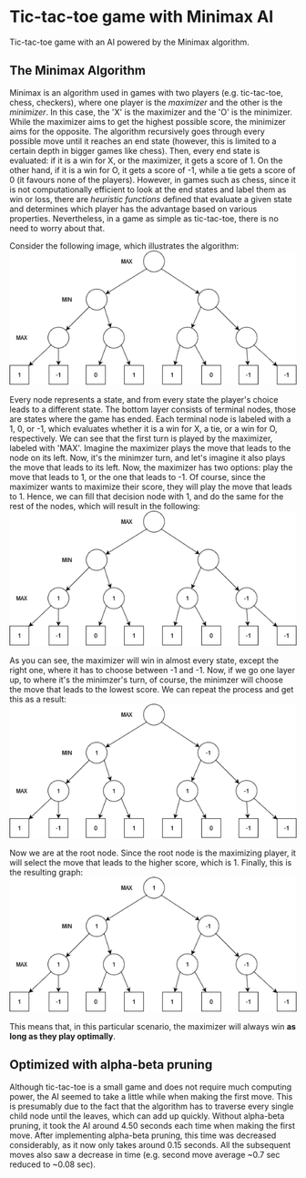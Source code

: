 # Tic-tac-toe game with Minimax AI
Tic-tac-toe game with an AI powered by the Minimax algorithm.

## The Minimax Algorithm
Minimax is an algorithm used in games with two players (e.g. tic-tac-toe, chess, checkers), where one player is the *maximizer* and the other is the *minimizer*. In this case,
the 'X' is the maximizer and the 'O' is the minimizer.
While the maximizer aims to get the highest possible score, the minimizer aims for the opposite. The algorithm recursively goes through every possible move until it
reaches an end state (however, this is limited to a certain depth in bigger games like chess). Then, every end state is evaluated: if it is a win for X, or the maximizer, it gets
a score of 1. On the other hand, if it is a win for O, it gets a score of -1, while a tie gets a score of 0 (it favours none of the players). However, in games such as chess,
since it is not computationally efficient to look at the end states and label them as win or loss, there are *heuristic functions* defined that evaluate a given state and determines which
player has the advantage based on various properties. Nevertheless, in a game as simple as tic-tac-toe, there is no need to worry about that.

Consider the following image, which illustrates the algorithm:
![minimax1](minimax1.png)

Every node represents a state, and from every state the player's choice leads to a different state. The bottom layer consists of terminal nodes, those are states where the game has ended.
Each terminal node is labeled with a 1, 0, or -1, which evaluates whether it is a win for X, a tie, or a win for O, respectively.
We can see that the first turn is played by the maximizer, labeled with 'MAX'. Imagine the maximizer plays the move that leads to the node on its left. Now, it's the minimzer turn, and let's
imagine it also plays the move that leads to its left. Now, the maximizer has two options: play the move that leads to 1, or the one that leads to -1. Of course, since the maximizer wants to maximize their score, they will play the move that leads to 1. Hence, we can fill that decision node with 1, and do the same for the rest of the nodes, which will result in the following:
![minimax2](minimax2.png)

As you can see, the maximizer will win in almost every state, except the right one, where it has to choose between -1 and -1. Now, if we go one layer up, to where it's the minimzer's turn,
of course, the minimzer will choose the move that leads to the lowest score. We can repeat the process and get this as a result:
![minimax3](minimax3.png)

Now we are at the root node. Since the root node is the maximizing player, it will select the move that leads to the higher score, which is 1. Finally, this is the resulting graph:
![minimax4](minimax4.png)

This means that, in this particular scenario, the maximizer will always win **as long as they play optimally**. 

## Optimized with alpha-beta pruning
Although tic-tac-toe is a small game and does not require much computing power, the AI seemed to take a little while when making the first move. 
This is presumably due to the fact that the algorithm has to traverse every single child node until the leaves, which can add up quickly.
Without alpha-beta pruning, it took the AI around 4.50 seconds each time when making the first move. 
After implementing alpha-beta pruning, this time was decreased considerably, as it now only takes around 0.15 seconds.
All the subsequent moves also saw a decrease in time (e.g. second move average ~0.7 sec reduced to ~0.08 sec).

